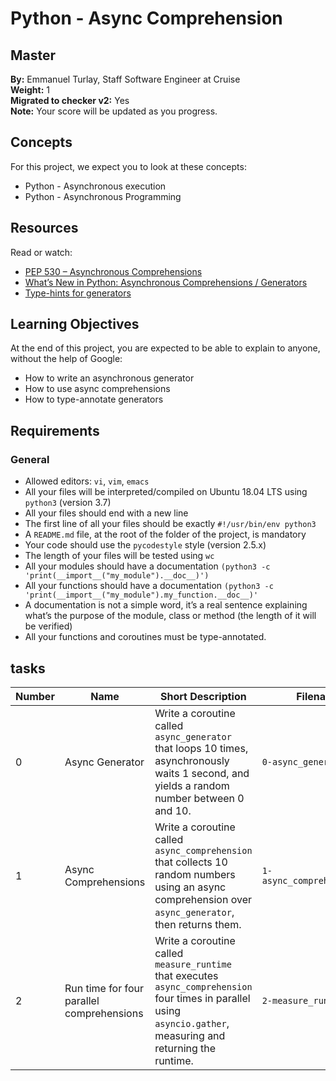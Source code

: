 # Python - Async Comprehension

## Master

**By:** Emmanuel Turlay, Staff Software Engineer at Cruise  
**Weight:** 1  
**Migrated to checker v2:** Yes  
**Note:** Your score will be updated as you progress.

## Concepts

For this project, we expect you to look at these concepts:

- Python - Asynchronous execution
- Python - Asynchronous Programming

## Resources

Read or watch:

- [PEP 530 – Asynchronous Comprehensions](https://www.python.org/dev/peps/pep-0530/)
- [What’s New in Python: Asynchronous Comprehensions / Generators](https://docs.python.org/3/whatsnew/3.6.html#pep-530-asynchronous-comprehensions)
- [Type-hints for generators](https://docs.python.org/3/library/typing.html#typing.Generator)

## Learning Objectives

At the end of this project, you are expected to be able to explain to anyone, without the help of Google:

- How to write an asynchronous generator
- How to use async comprehensions
- How to type-annotate generators

## Requirements

### General

- Allowed editors: `vi`, `vim`, `emacs`
- All your files will be interpreted/compiled on Ubuntu 18.04 LTS using `python3` (version 3.7)
- All your files should end with a new line
- The first line of all your files should be exactly `#!/usr/bin/env python3`
- A `README.md` file, at the root of the folder of the project, is mandatory
- Your code should use the `pycodestyle` style (version 2.5.x)
- The length of your files will be tested using `wc`
- All your modules should have a documentation `(python3 -c 'print(__import__("my_module").__doc__)')`
- All your functions should have a documentation `(python3 -c 'print(__import__("my_module").my_function.__doc__)'`
- A documentation is not a simple word, it’s a real sentence explaining what’s the purpose of the module, class or method (the length of it will be verified)
- All your functions and coroutines must be type-annotated.

## tasks 

| Number | Name                               | Short Description                                                                                                                                              | Filename                     |
|--------|------------------------------------|----------------------------------------------------------------------------------------------------------------------------------------------------------------|------------------------------|
| 0      | Async Generator                    | Write a coroutine called `async_generator` that loops 10 times, asynchronously waits 1 second, and yields a random number between 0 and 10.                     | `0-async_generator.py`       |
| 1      | Async Comprehensions               | Write a coroutine called `async_comprehension` that collects 10 random numbers using an async comprehension over `async_generator`, then returns them.          | `1-async_comprehension.py`   |
| 2      | Run time for four parallel comprehensions | Write a coroutine called `measure_runtime` that executes `async_comprehension` four times in parallel using `asyncio.gather`, measuring and returning the runtime. | `2-measure_runtime.py`        |

